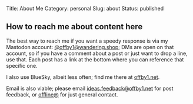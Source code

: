 Title: About Me
Category: personal
Slug: about
Status: published

## How to reach me about content here

The best way to reach me if you want a speedy response is via my Mastodon account: <span class="fa-brands fa-mastodon"></span>[@offby1@wandering.shop](https://wandering.shop/@offby1); DMs are open on that account, so if you have a comment about a post or just want to drop a line, use that. Each post has a link at the bottom where you can reference that specific one.

I also use BlueSky, albeit less often; find me there at <span class="fa-brands fa-bluesky"></span><a href="https://bsky.app/profile/offby1.net">offby1.net</a>. 

Email is also viable; please email <span class="fa fa-envelope"></span><a href="mailto:ideas.feedback@offby1.net?subject=A comment about a post" class="sc-email">ideas.feedback@offby1.net</a> for post feedback, or <span class="fa fa-envelope"></span><a href="mailto:offline@offby1.net?subject=Emailing for the hell of it" class="sc-email">offline@</a> for just general contact. 
